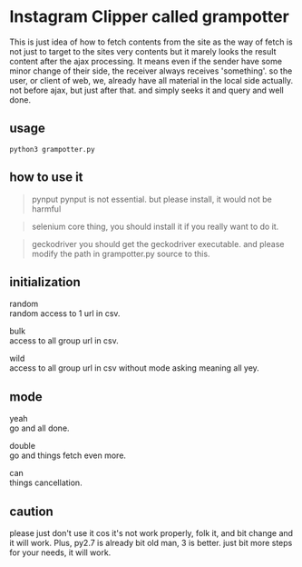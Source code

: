 # Instagram Clipper called grampotter
This is just idea of how to
fetch contents from the site as the way of fetch is not just to target to the sites very
contents but it marely looks the result content after the ajax processing. It means even if the sender have some minor change
of their side, the receiver always receives 'something'.
so the user, or client of web, we, already have all material in the local side actually.
not before ajax, but just after that. and simply seeks it and query and well done.

## usage
```
python3 grampotter.py
```

## how to use it
>pynput
pynput is not essential. but please install, it would not be harmful

>selenium
core thing, you should install it if you really want to do it.

>geckodriver
you should get the geckodriver executable.
and please modify the path in grampotter.py source to this.

## initialization
random\
random access to 1 url in csv.

bulk\
access to all group url in csv.

wild\
access to all group url in csv without mode asking meaning all yey.

## mode
yeah\
go and all done.

double\
go and things fetch even more.

can\
things cancellation.


## caution
please just don't use it cos it's not work properly, folk it, and bit change and it will work. Plus, py2.7 is already bit 
old man, 3 is better. just bit more steps for your needs, it will work.


